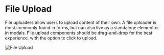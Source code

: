 # File Upload

File uploaders allow users to upload content of their own. A file uploader is most commonly found in forms, but can also live as a standalone element or in modals. File upload components should be drag-and-drop for the best experience, with the option to click to upload.

![File Upload](https://github.com/user-attachments/assets/e9ed15ff-f57f-43a5-8093-49a9db1f3334)